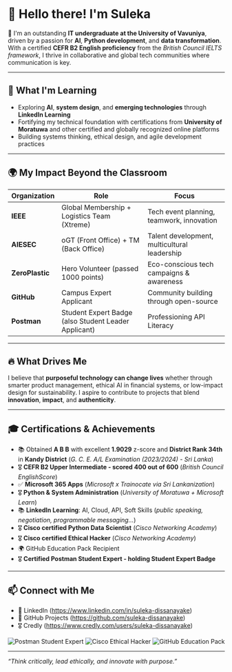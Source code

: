 # 👋 Hello there! I'm Suleka

🚀 I'm an outstanding **IT undergraduate at the University of Vavuniya**, driven by a passion for **AI**, **Python development**, and **data transformation**. With a certified **CEFR B2 English proficiency** from the *British Council IELTS framework*, I thrive in collaborative and global tech communities where communication is key.

---

## 🌱 What I'm Learning
- Exploring **AI**, **system design**, and **emerging technologies** through **LinkedIn Learning**
- Fortifying my technical foundation with certifications from **University of Moratuwa** and other certified and globally recognized online platforms
- Building systems thinking, ethical design, and agile development practices

---

## 🌍 My Impact Beyond the Classroom
| Organization | Role | Focus |
|--------------|------|-------|
| **IEEE** | Global Membership + Logistics Team (Xtreme) | Tech event planning, teamwork, innovation |
| **AIESEC** | oGT (Front Office) + TM (Back Office) | Talent development, multicultural leadership |
| **ZeroPlastic** |Hero Volunteer (passed 1000 points) | Eco-conscious tech campaigns & awareness |
| **GitHub** | Campus Expert Applicant | Community building through open-source |
| **Postman** | Student Expert Badge (also Student Leader Applicant)| Professioning API Literacy |

---

## 🔥 What Drives Me
I believe that **purposeful technology can change lives** whether through smarter product management, ethical AI in financial systems, or low-impact design for sustainability. I aspire to contribute to projects that blend **innovation**, **impact**, and **authenticity**.

---

## 🎓 Certifications & Achievements
- 📚 Obtained **A B B** with excellent **1.9029** z-score and **District Rank 34th** in **Kandy District** (*G. C. E. A/L Examination (2023/2024) - Sri Lanka*)
- 🎖️ **CEFR B2 Upper Intermediate - scored 400 out of 600** (*British Council EnglishScore*)
- ✅ **Microsoft 365 Apps** (*Microsoft x Trainocate via Sri Lankanization*)
- 🎖️ **Python & System Administration** (*University of Moratuwa + Microsoft Learn*)
- 📚 **LinkedIn Learning**: AI, Cloud, API, Soft Skills (*public speaking, negotiation, programmable messaging...*)
- 🎖️ **Cisco certified Python Data Scientist** (*Cisco Networking Academy*)
- 🎖️ **Cisco certified Ethical Hacker** (*Cisco Networking Academy*)
- 🌍 GitHub Education Pack Recipient
- 🎖️ **Certified Postman Student Expert - holding Student Expert Badge**

---

## 📫 Connect with Me
- 💼 LinkedIn
(https://www.linkedin.com/in/suleka-dissanayake)
- 🎯 GitHub Projects (https://github.com/suleka-dissanayake)
- 🎖️ Credly (https://www.credly.com/users/suleka-dissanayake)

![Postman Student Expert](https://img.shields.io/badge/Postman-Student%20Expert-orange)
![Cisco Ethical Hacker](https://img.shields.io/badge/Cisco-Ethical%20Hacker-blue)
![GitHub Education Pack](https://img.shields.io/badge/GitHub-Education%20Pack-black)

---

_“Think critically, lead ethically, and innovate with purpose.”_
